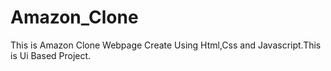 # Amazon_Clone
This is Amazon Clone Webpage Create Using Html,Css and Javascript.This is Ui Based Project.
